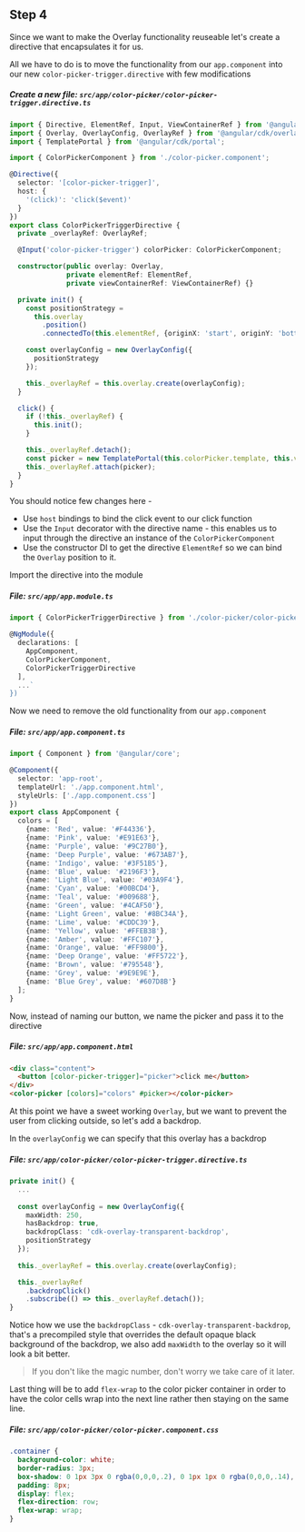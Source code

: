 ## Step 4

Since we want to make the Overlay functionality reuseable let's create a directive that encapsulates it for us.

All we have to do is to move the functionality from our `app.component` into our new `color-picker-trigger.directive` with few modifications

##### Create a new file: `src/app/color-picker/color-picker-trigger.directive.ts`

```typescript
import { Directive, ElementRef, Input, ViewContainerRef } from '@angular/core';
import { Overlay, OverlayConfig, OverlayRef } from '@angular/cdk/overlay';
import { TemplatePortal } from '@angular/cdk/portal';

import { ColorPickerComponent } from './color-picker.component';

@Directive({
  selector: '[color-picker-trigger]',
  host: {
    '(click)': 'click($event)'
  }
})
export class ColorPickerTriggerDirective {
  private _overlayRef: OverlayRef;

  @Input('color-picker-trigger') colorPicker: ColorPickerComponent;

  constructor(public overlay: Overlay,
              private elementRef: ElementRef,
              private viewContainerRef: ViewContainerRef) {}

  private init() {
    const positionStrategy =
      this.overlay
        .position()
        .connectedTo(this.elementRef, {originX: 'start', originY: 'bottom'}, {overlayX: 'start', overlayY: 'top'});

    const overlayConfig = new OverlayConfig({      
      positionStrategy
    });

    this._overlayRef = this.overlay.create(overlayConfig);
  }

  click() {
    if (!this._overlayRef) {
      this.init();
    }

    this._overlayRef.detach();
    const picker = new TemplatePortal(this.colorPicker.template, this.viewContainerRef);
    this._overlayRef.attach(picker);
  }
}
```

You should notice few changes here - 

* Use `host` bindings to bind the click event to our click function
* Use the `Input` decorator with the directive name - this enables us to input through the directive an instance of the `ColorPickerComponent`
* Use the constructor DI to get the directive `ElementRef` so we can bind the `Overlay` position to it. 

Import the directive into the module

##### File: `src/app/app.module.ts`
```typescript
import { ColorPickerTriggerDirective } from './color-picker/color-picker-trigger.directive';

@NgModule({
  declarations: [
    AppComponent,    
    ColorPickerComponent,
    ColorPickerTriggerDirective
  ],
  ...`
})
```

Now we need to remove the old functionality from our `app.component`
##### File: `src/app/app.component.ts`
```typescript
import { Component } from '@angular/core';

@Component({
  selector: 'app-root',
  templateUrl: './app.component.html',
  styleUrls: ['./app.component.css']
})
export class AppComponent {
  colors = [
    {name: 'Red', value: '#F44336'},
    {name: 'Pink', value: '#E91E63'},
    {name: 'Purple', value: '#9C27B0'},
    {name: 'Deep Purple', value: '#673AB7'},
    {name: 'Indigo', value: '#3F51B5'},
    {name: 'Blue', value: '#2196F3'},
    {name: 'Light Blue', value: '#03A9F4'},
    {name: 'Cyan', value: '#00BCD4'},
    {name: 'Teal', value: '#009688'},
    {name: 'Green', value: '#4CAF50'},
    {name: 'Light Green', value: '#8BC34A'},
    {name: 'Lime', value: '#CDDC39'},
    {name: 'Yellow', value: '#FFEB3B'},
    {name: 'Amber', value: '#FFC107'},
    {name: 'Orange', value: '#FF9800'},
    {name: 'Deep Orange', value: '#FF5722'},
    {name: 'Brown', value: '#795548'},
    {name: 'Grey', value: '#9E9E9E'},
    {name: 'Blue Grey', value: '#607D8B'}
  ];
}
```

Now, instead of naming our button, we name the picker and pass it to the directive
##### File: `src/app/app.component.html`
```html
<div class="content">
  <button [color-picker-trigger]="picker">click me</button>
</div>
<color-picker [colors]="colors" #picker></color-picker>
```

At this point we have a sweet working `Overlay`, but we want to prevent the user from clicking outside, so let's add a backdrop.

In the `overlayConfig` we can specify that this overlay has a backdrop

##### File: `src/app/color-picker/color-picker-trigger.directive.ts`
```typescript
private init() {
  ...
  
  const overlayConfig = new OverlayConfig({
    maxWidth: 250,
    hasBackdrop: true,
    backdropClass: 'cdk-overlay-transparent-backdrop',
    positionStrategy
  });
  
  this._overlayRef = this.overlay.create(overlayConfig);

  this._overlayRef
    .backdropClick()
    .subscribe(() => this._overlayRef.detach());
}
```
Notice how we use the `backdropClass` - `cdk-overlay-transparent-backdrop`, that's a precompiled style that overrides the default opaque black background of the backdrop,
we also add `maxWidth` to the overlay so it will look a bit better.
> If you don't like the magic number, don't worry we take care of it later.

Last thing will be to add `flex-wrap` to the color picker container in order to have the color cells wrap into the next line rather then staying on the same line.
##### File: `src/app/color-picker/color-picker.component.css`
```css
.container {
  background-color: white;
  border-radius: 3px;
  box-shadow: 0 1px 3px 0 rgba(0,0,0,.2), 0 1px 1px 0 rgba(0,0,0,.14), 0 2px 1px -1px rgba(0,0,0,.12);
  padding: 8px;
  display: flex;
  flex-direction: row;
  flex-wrap: wrap;
}
```
